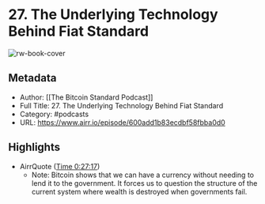 # 27. The Underlying Technology Behind Fiat Standard

![rw-book-cover](https://d3wo5wojvuv7l.cloudfront.net/t_rss_itunes_square_1400/images.spreaker.com/original/32f515d0d9722d4477e1dd0d216f9a45.jpg)

## Metadata
- Author: [[The Bitcoin Standard Podcast]]
- Full Title: 27. The Underlying Technology Behind Fiat Standard
- Category: #podcasts
- URL: https://www.airr.io/episode/600add1b83ecdbf58fbba0d0

## Highlights
- AirrQuote ([Time 0:27:17](https://www.airr.io/quote/60123f5ec9f3ab4905f39cfb))
    - Note: Bitcoin shows that we can have a currency without needing to lend it to the government. It forces us to question the structure of the current system where wealth is destroyed when governments fail.
